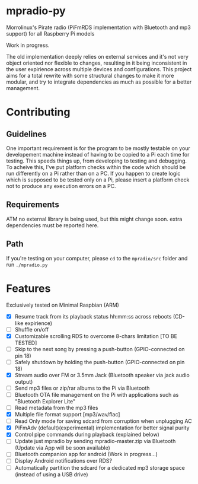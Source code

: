 # mpradio-py
Morrolinux's Pirate radio (PiFmRDS implementation with Bluetooth and mp3 support) for all Raspberry Pi models

Work in progress.

The old implementation deeply relies on external services and it's not very object oriented nor flexible to changes, resulting in it being inconsistent in the user expirience across multiple devices and configurations. This project aims for a total rewrite with some structural changes to make it more modular, and try to integrate dependencies as much as possible for a better management.

# Contributing
## Guidelines
One important requirement is for the program to be mostly testable on your developement machine instead of having to be copied to a Pi each time for testing. This speeds things up, from developing to testing and debugging. To acheive this, I've put platform checks within the code which should be run differently on a Pi rather than on a PC. If you happen to create logic which is supposed to be tested only on a Pi, please insert a platform check not to produce any execution errors on a PC.
## Requirements
ATM no external library is being used, but this might change soon. extra dependencies must be reported here.
## Path
If you're testing on your computer, please `cd` to the `mpradio/src` folder and run `./mpradio.py`


# Features
Exclusively tested on Minimal Raspbian (ARM)
- [x] Resume track from its playback status hh:mm:ss across reboots (CD-like expirience)
- [ ] Shuffle on/off
- [x] Customizable scrolling RDS to overcome 8-chars limitation [TO BE TESTED]
- [ ] Skip to the next song by pressing a push-button (GPIO-connected on pin 18)
- [ ] Safely shutdown by holding the push-button (GPIO-connected on pin 18)
- [x] Stream audio over FM or 3.5mm Jack (Bluetooth speaker via jack audio output)
- [ ] Send mp3 files or zip/rar albums to the Pi via Bluetooth
- [ ] Bluetooth OTA file management on the Pi with applications such as "Bluetooth Explorer Lite"
- [ ] Read metadata from the mp3 files 
- [x] Multiple file format support [mp3/wav/flac]
- [ ] Read Only mode for saving sdcard from corruption when unplugging AC
- [x] PiFmAdv (default)(experimental) implementation for better signal purity 
- [x] Control pipe commands during playback (explained below)
- [ ] Update just mpradio by sending mpradio-master.zip via Bluetooth (Update via App will be soon available)
- [ ] Bluetooth companion app for android (Work in progress...) 
- [ ] Display Android notifications over RDS?
- [ ] Automatically partition the sdcard for a dedicated mp3 storage space (instead of using a USB drive)
